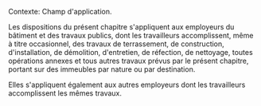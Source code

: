 Contexte: Champ d'application.

Les dispositions du présent chapitre s'appliquent aux employeurs du bâtiment et des travaux publics, dont les travailleurs accomplissent, même à titre occasionnel, des travaux de terrassement, de construction, d'installation, de démolition, d'entretien, de réfection, de nettoyage, toutes opérations annexes et tous autres travaux prévus par le présent chapitre, portant sur des immeubles par nature ou par destination.

Elles s'appliquent également aux autres employeurs dont les travailleurs accomplissent les mêmes travaux.